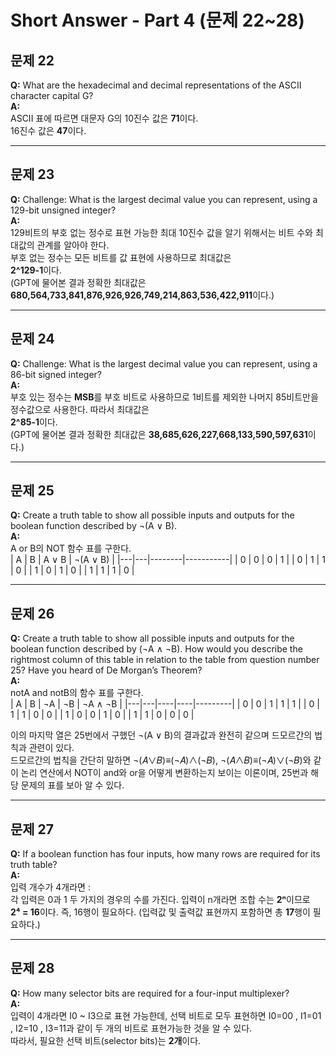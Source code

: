 # Short Answer - Part 4 (문제 22~28)

## 문제 22  
**Q:**  What are the hexadecimal and decimal representations of the ASCII character capital G?   
**A:**  
ASCII 표에 따르면 대문자 G의 10진수 값은 **71**이다.  
16진수 값은 **47**이다.  

---

## 문제 23  
**Q:**  Challenge: What is the largest decimal value you can represent, using a 129-bit unsigned
 integer?  
**A:**  
129비트의 부호 없는 정수로 표현 가능한 최대 10진수 값을 알기 위해서는 비트 수와 최대값의 관계를 알아야 한다.  
부호 없는 정수는 모든 비트를 값 표현에 사용하므로 최대값은  
  **2^129-1**이다.  
 (GPT에 물어본 결과 정확한 최대값은 **680,564,733,841,876,926,926,749,214,863,536,422,911**이다.)

---

## 문제 24  
**Q:**  Challenge: What is the largest decimal value you can represent, using a 86-bit signed
 integer?  
**A:**  
부호 있는 정수는 **MSB**를 부호 비트로 사용하므로 1비트를 제외한 나머지 85비트만을 정수값으로 사용한다. 따라서 최대값은  
**2^85-1**이다.  
(GPT에 물어본 결과 정확한 최대값은 **38,685,626,227,668,133,590,597,631**이다.)  

---

## 문제 25  
**Q:**  Create a truth table to show all possible inputs and outputs for the boolean function
 described by ¬(A ∨ B).  
**A:**  
A or B의 NOT 함수 표를 구한다.  
| A | B | A ∨ B | ¬(A ∨ B) |
|---|---|--------|-----------|
| 0 | 0 |   0    |     1     |
| 0 | 1 |   1    |     0     |
| 1 | 0 |   1    |     0     |
| 1 | 1 |   1    |     0     |


---

## 문제 26  
**Q:**  Create a truth table to show all possible inputs and outputs for the boolean function described by (¬A ∧ ¬B). How would you describe the rightmost column of this table in relation to the table from question number 25? Have you heard of De Morgan’s Theorem?  
**A:**  
notA and notB의 함수 표를 구한다.  
| A | B | ¬A | ¬B | ¬A ∧ ¬B |
|---|---|----|----|---------|
| 0 | 0 |  1 |  1 |    1    |
| 0 | 1 |  1 |  0 |    0    |
| 1 | 0 |  0 |  1 |    0    |
| 1 | 1 |  0 |  0 |    0    |  

이의 마지막 열은 25번에서 구했던 ¬(A ∨ B)의 결과값과 완전히 같으며 드모르간의 법칙과 관련이 있다.  
드모르간의 법칙을 간단히 말하면 ¬(𝐴∨𝐵)≡(¬𝐴)∧(¬𝐵), ¬(𝐴∧𝐵)≡(¬𝐴)∨(¬𝐵)와 같이 논리 연산에서 NOT이 and와 or을 어떻게 변환하는지 보이는 이론이며, 25번과 해당 문제의 표를 보아 알 수 있다.  

---

## 문제 27  
**Q:**  If a boolean function has four inputs, how many rows are required for its truth table?  
**A:**  
입력 개수가 4개라면 :  
각 입력은 0과 1 두 가지의 경우의 수를 가진다. 입력이 n개라면 조합 수는 **2ⁿ**이므로  
**2⁴ = 16**이다. 즉, 16행이 필요하다. (입력값 및 출력값 표현까지 포함하면 총 **17**행이 필요하다.)  

---

## 문제 28  
**Q:**  How many selector bits are required for a four-input multiplexer?  
**A:**  
입력이 4개라면  I0 ~ I3으로 표현 가능한데, 선택 비트로 모두 표현하면 I0=00 , I1=01 , I2=10 , I3=11과 같이 두 개의 비트로 표현가능한 것을 알 수 있다.  
따라서, 필요한 선택 비트(selector bits)는 **2개**이다.  

